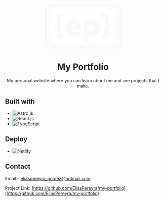 <div align="center">
    <img src="https://github.com/EliasPereyra/my-portfolio/blob/main/public/assets/logo-white.svg" width="250" />
  <h1>My Portfolio</h1>
  <p>My personal website where you can learn about me and see projects that I make.</p>
</div>

## Built with

- ![Astro.js][Astro.js]
- ![React.js][React.js]
- ![TypeScript][TypeScript]

## Deploy

- ![Netlify][Netlify]

[Astro.js]: https://img.shields.io/badge/astro-FF5D01?style=for-the-badge&logo=astro&logoColor=white
[React.js]: https://img.shields.io/badge/react-61DAFB?style=for-the-badge&logo=react&logoColor=white
[TypeScript]: https://img.shields.io/badge/typescript-3178C6?style=for-the-badge&logo=typescript&logoColor=white
[Netlify]: https://img.shields.io/badge/netlify-00C7B7?style=for-the-badge&logo=netlify&logoColor=white

## Contact

Email - [eliaspereyra_gomez@hotmail.com](mailto:eliaspereyra_gomez@hotmail.com)

Project Link: [https://github.com/EliasPereyra/my-portfolio](https://github.com/EliasPereyra/my-portfolio)
